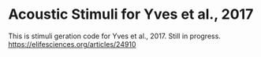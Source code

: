 # Acoustic Stimuli for Yves et al., 2017

This is stimuli geration code for Yves et al., 2017. Still in progress.
https://elifesciences.org/articles/24910
